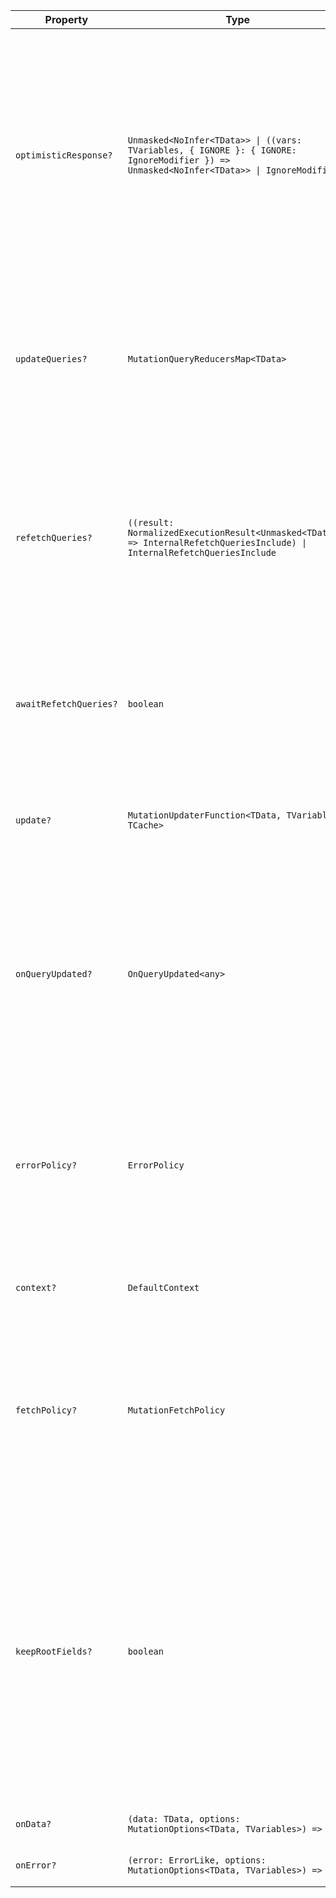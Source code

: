 | Property | Type | Description |
| --- | --- | --- |
| `optimisticResponse?` | `Unmasked<NoInfer<TData>> \| ((vars: TVariables, { IGNORE }: { IGNORE: IgnoreModifier }) => Unmasked<NoInfer<TData>> \| IgnoreModifier)` | By providing either an object or a callback function that, when invoked after<br />a mutation, allows you to return optimistic data and optionally skip updates<br />via the `IGNORE` sentinel object, Apollo Client caches this temporary<br />(and potentially incorrect) response until the mutation completes, enabling<br />more responsive UI updates.<br /><br />For more information, see [Optimistic mutation results](https://www.apollographql.com/docs/react/performance/optimistic-ui/). |
| `updateQueries?` | `MutationQueryReducersMap<TData>` | A `MutationQueryReducersMap`, which is map from query names to<br />mutation query reducers. Briefly, this map defines how to incorporate the<br />results of the mutation into the results of queries that are currently<br />being watched by your application. |
| `refetchQueries?` | `((result: NormalizedExecutionResult<Unmasked<TData>>) => InternalRefetchQueriesInclude) \| InternalRefetchQueriesInclude` | An array (or a function that _returns_ an array) that specifies which queries you want to refetch after the mutation occurs.<br /><br />Each array value can be either:<br /><br />- An object containing the `query` to execute, along with any `variables`<br /><br />- A string indicating the operation name of the query to refetch |
| `awaitRefetchQueries?` | `boolean` | If `true`, makes sure all queries included in `refetchQueries` are completed before the mutation is considered complete.<br /><br />The default value is `false` (queries are refetched asynchronously). |
| `update?` | `MutationUpdaterFunction<TData, TVariables, TCache>` | A function used to update the Apollo Client cache after the mutation completes.<br /><br />For more information, see [Updating the cache after a mutation](https://www.apollographql.com/docs/react/data/mutations#updating-the-cache-after-a-mutation). |
| `onQueryUpdated?` | `OnQueryUpdated<any>` | Optional callback for intercepting queries whose cache data has been updated by the mutation, as well as any queries specified in the `refetchQueries: [...]` list passed to `client.mutate`.<br /><br />Returning a `Promise` from `onQueryUpdated` will cause the final mutation `Promise` to await the returned `Promise`. Returning `false` causes the query to be ignored. |
| `errorPolicy?` | `ErrorPolicy` | Specifies how the mutation handles a response that returns both GraphQL errors and partial results.<br /><br />For details, see [GraphQL error policies](https://www.apollographql.com/docs/react/data/error-handling/#graphql-error-policies).<br /><br />The default value is `none`, meaning that the mutation result includes error details but _not_ partial results. |
| `context?` | `DefaultContext` | If you're using [Apollo Link](https://www.apollographql.com/docs/react/api/link/introduction/), this object is the initial value of the `context` object that's passed along your link chain. |
| `fetchPolicy?` | `MutationFetchPolicy` | Provide `no-cache` if the mutation's result should _not_ be written to the Apollo Client cache.<br /><br />The default value is `network-only` (which means the result _is_ written to the cache).<br /><br />Unlike queries, mutations _do not_ support [fetch policies](https://www.apollographql.com/docs/react/data/queries/#setting-a-fetch-policy) besides `network-only` and `no-cache`. |
| `keepRootFields?` | `boolean` | To avoid retaining sensitive information from mutation root field<br />arguments, Apollo Client v3.4+ automatically clears any `ROOT_MUTATION`<br />fields from the cache after each mutation finishes. If you need this<br />information to remain in the cache, you can prevent the removal by passing<br />`keepRootFields: true` to the mutation. `ROOT_MUTATION` result data are<br />also passed to the mutation `update` function, so we recommend obtaining<br />the results that way, rather than using this option, if possible. |
| `onData?` | `(data: TData, options: MutationOptions<TData, TVariables>) => void` | Callback executed when the mutation completes successfully. |
| `onError?` | `(error: ErrorLike, options: MutationOptions<TData, TVariables>) => void` | Callback executed when the mutation encounters an error. |

